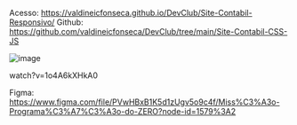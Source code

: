 
Acesso: https://valdineicfonseca.github.io/DevClub/Site-Contabil-Responsivo/
Github: https://github.com/valdineicfonseca/DevClub/tree/main/Site-Contabil-CSS-JS

![image](https://user-images.githubusercontent.com/20301001/153022351-bb4db1d7-5561-4a21-9ac0-065c56cf748b.png)



watch?v=1o4A6kXHkA0

Figma: 
https://www.figma.com/file/PVwHBxB1K5d1zUgv5o9c4f/Miss%C3%A3o-Programa%C3%A7%C3%A3o-do-ZERO?node-id=1579%3A2
